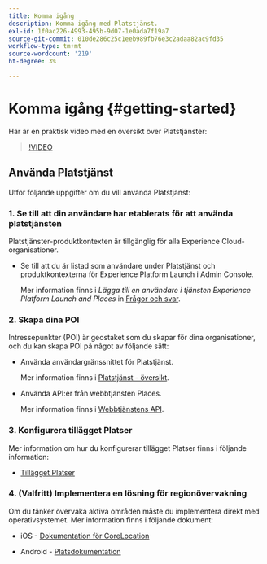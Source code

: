 ```yaml
---
title: Komma igång
description: Komma igång med Platstjänst.
exl-id: 1f0ac226-4993-495b-9d07-1e0ada7f19a7
source-git-commit: 010de286c25c1eeb989fb76e3c2adaa82ac9fd35
workflow-type: tm+mt
source-wordcount: '219'
ht-degree: 3%

---
```


# Komma igång {#getting-started}

Här är en praktisk video med en översikt över Platstjänster:

<!--
Test of different youtube link for exl
-->

>[!VIDEO](https://video.tv.adobe.com/v/41647)

## Använda Platstjänst

Utför följande uppgifter om du vill använda Platstjänst:

### 1. Se till att din användare har etablerats för att använda platstjänsten

Platstjänster-produktkontexten är tillgänglig för alla Experience Cloud-organisationer.

* Se till att du är listad som användare under Platstjänst och produktkontexterna för Experience Platform Launch i Admin Console.

   Mer information finns i *Lägga till en användare i tjänsten Experience Platform Launch and Places* in [Frågor och svar](/help/places-gain-access.md).


### 2. Skapa dina POI

Intressepunkter (POI) är geostaket som du skapar för dina organisationer, och du kan skapa POI på något av följande sätt:

* Använda användargränssnittet för Platstjänst.

   Mer information finns i [Platstjänst - översikt](/help/poi-mgmt-ui/poi-mgmt-ui-overview.md).

* Använda API:er från webbtjänsten Places.

   Mer information finns i [Webbtjänstens API](/help/web-service-api/places-web-services.md).


### 3. Konfigurera tillägget Platser

Mer information om hur du konfigurerar tillägget Platser finns i följande information:

* [Tillägget Platser](/help/places-ext-aep-sdks/places-extension/places-extension.md)

### 4. (Valfritt) Implementera en lösning för regionövervakning

Om du tänker övervaka aktiva områden måste du implementera direkt med operativsystemet. Mer information finns i följande dokument:

* iOS - [Dokumentation för CoreLocation](https://developer.apple.com/documentation/corelocation/monitoring_the_user_s_proximity_to_geographic_regions)

* Android - [Platsdokumentation](https://developer.android.com/training/location/geofencing)